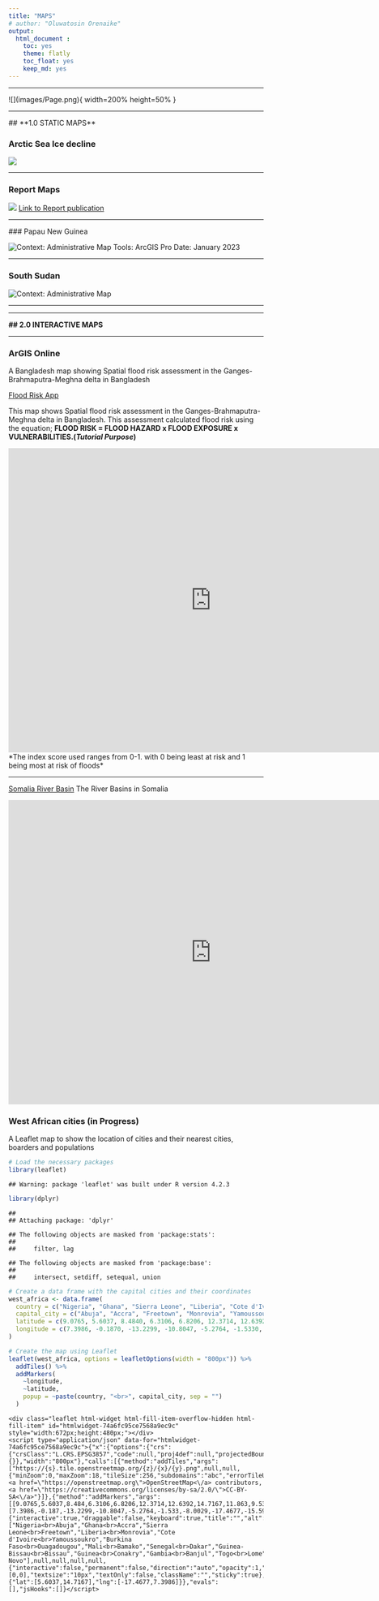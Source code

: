 ```yaml
---
title: "MAPS"
# author: "Oluwatosin Orenaike"
output: 
  html_document :
    toc: yes
    theme: flatly
    toc_float: yes
    keep_md: yes
---
```


<!-- <hr> -->
<!-- # ```{r setup, include=FALSE} -->
<!-- # knitr::opts_chunk$set(echo = FALSE) -->
<!-- # library(gridExtra) -->
<!-- # library(knitr) -->
<!-- # ``` -->


<hr>
![](images/Page.png){ width=200% height=50% }
<hr>
## **1.0 STATIC MAPS** 

### Arctic Sea Ice decline
![](images/Arctic.png)
<hr>

### Report Maps
![](images/Page1.png)
[Link to Report publication](https://dtm.iom.int/reports/nigeria-north-central-and-north-west-mobility-tracking-round-10-idp-atlas-october-2022)
<hr>
### Papau New Guinea

![**Context:** Administrative Map <br> **Tools**: ArcGIS Pro <br>**Date:** January 2023](images/PPG3.png)
<hr>

### South Sudan
![**Context:** Administrative Map](images/SSD4.png)
<hr>

<!-- ### Map of Vanuatu -->
<!-- ![**Context:** Arctic Sea Ice decline made from a turoral. <br> **Tools**: ArcGIS Pro <br>**Date:** January 2023](images/Vanuatu6.png) -->

<hr>

**## 2.0 INTERACTIVE MAPS** 
<hr>

### ArGIS Online

A Bangladesh map showing Spatial flood risk assessment 
in the Ganges-Brahmaputra-Meghna delta in Bangladesh 

[Flood Risk App](https://www.arcgis.com/apps/instant/basic/index.html?appid=6310e845625645aebd5161856ea5c3c5&locale=en-gb)

This map shows Spatial flood risk assessment in the Ganges-Brahmaputra-Meghna delta in Bangladesh. This assessment calculated flood risk using the equation; **FLOOD RISK = FLOOD HAZARD x FLOOD EXPOSURE x VULNERABILITIES.(*Tutorial Purpose*)**


<iframe src="https://www.arcgis.com/apps/instant/basic/index.html?appid=6310e845625645aebd5161856ea5c3c5&locale=en-gb" width="800" height="600" frameborder="0" style="border:0" allowfullscreen></iframe>
*The index score used ranges from 0-1. with 0 being least at risk and 1 being most at risk of floods*

<hr>

[Somalia River Basin](https://africageoportal.maps.arcgis.com/apps/instant/interactivelegend/index.html?appid=2757cff308dd4e1f9bbf36e8052ee1f0)
The River Basins in Somalia

<iframe src="https://africageoportal.maps.arcgis.com/apps/instant/interactivelegend/index.html?appid=2757cff308dd4e1f9bbf36e8052ee1f0" width="800" height="600" frameborder="0" style="border:0" allowfullscreen>iFrames are not supported on this page.</iframe>


### West African cities (in Progress)

A Leaflet map to show the location of cities and their nearest cities, boarders and populations

```r
# Load the necessary packages
library(leaflet)
```

```
## Warning: package 'leaflet' was built under R version 4.2.3
```

```r
library(dplyr)
```

```
## 
## Attaching package: 'dplyr'
```

```
## The following objects are masked from 'package:stats':
## 
##     filter, lag
```

```
## The following objects are masked from 'package:base':
## 
##     intersect, setdiff, setequal, union
```

```r
# Create a data frame with the capital cities and their coordinates
west_africa <- data.frame(
  country = c("Nigeria", "Ghana", "Sierra Leone", "Liberia", "Cote d'Ivoire", "Burkina Faso", "Mali", "Senegal", "Guinea-Bissau", "Guinea", "Gambia", "Togo", "Benin"),
  capital_city = c("Abuja", "Accra", "Freetown", "Monrovia", "Yamoussoukro", "Ouagadougou", "Bamako", "Dakar", "Bissau", "Conakry", "Banjul", "Lome", "Porto-Novo"),
  latitude = c(9.0765, 5.6037, 8.4840, 6.3106, 6.8206, 12.3714, 12.6392, 14.7167, 11.8630, 9.5357, 13.4531, 6.1319, 6.4968),
  longitude = c(7.3986, -0.1870, -13.2299, -10.8047, -5.2764, -1.5330, -8.0029, -17.4677, -15.5976, -13.6788, -16.5790, 1.2221, 2.6059)
)

# Create the map using Leaflet
leaflet(west_africa, options = leafletOptions(width = "800px")) %>%
  addTiles() %>%
  addMarkers(
    ~longitude,
    ~latitude,
    popup = ~paste(country, "<br>", capital_city, sep = "")
  )
```

```{=html}
<div class="leaflet html-widget html-fill-item-overflow-hidden html-fill-item" id="htmlwidget-74a6fc95ce7568a9ec9c" style="width:672px;height:480px;"></div>
<script type="application/json" data-for="htmlwidget-74a6fc95ce7568a9ec9c">{"x":{"options":{"crs":{"crsClass":"L.CRS.EPSG3857","code":null,"proj4def":null,"projectedBounds":null,"options":{}},"width":"800px"},"calls":[{"method":"addTiles","args":["https://{s}.tile.openstreetmap.org/{z}/{x}/{y}.png",null,null,{"minZoom":0,"maxZoom":18,"tileSize":256,"subdomains":"abc","errorTileUrl":"","tms":false,"noWrap":false,"zoomOffset":0,"zoomReverse":false,"opacity":1,"zIndex":1,"detectRetina":false,"attribution":"&copy; <a href=\"https://openstreetmap.org\">OpenStreetMap<\/a> contributors, <a href=\"https://creativecommons.org/licenses/by-sa/2.0/\">CC-BY-SA<\/a>"}]},{"method":"addMarkers","args":[[9.0765,5.6037,8.484,6.3106,6.8206,12.3714,12.6392,14.7167,11.863,9.5357,13.4531,6.1319,6.4968],[7.3986,-0.187,-13.2299,-10.8047,-5.2764,-1.533,-8.0029,-17.4677,-15.5976,-13.6788,-16.579,1.2221,2.6059],null,null,null,{"interactive":true,"draggable":false,"keyboard":true,"title":"","alt":"","zIndexOffset":0,"opacity":1,"riseOnHover":false,"riseOffset":250},["Nigeria<br>Abuja","Ghana<br>Accra","Sierra Leone<br>Freetown","Liberia<br>Monrovia","Cote d'Ivoire<br>Yamoussoukro","Burkina Faso<br>Ouagadougou","Mali<br>Bamako","Senegal<br>Dakar","Guinea-Bissau<br>Bissau","Guinea<br>Conakry","Gambia<br>Banjul","Togo<br>Lome","Benin<br>Porto-Novo"],null,null,null,null,{"interactive":false,"permanent":false,"direction":"auto","opacity":1,"offset":[0,0],"textsize":"10px","textOnly":false,"className":"","sticky":true},null]}],"limits":{"lat":[5.6037,14.7167],"lng":[-17.4677,7.3986]}},"evals":[],"jsHooks":[]}</script>
```


